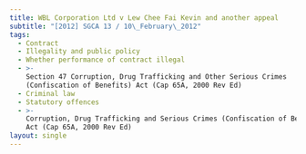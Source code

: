 ```yaml
---
title: WBL Corporation Ltd v Lew Chee Fai Kevin and another appeal
subtitle: "[2012] SGCA 13 / 10\_February\_2012"
tags:
  - Contract
  - Illegality and public policy
  - Whether performance of contract illegal
  - >-
    Section 47 Corruption, Drug Trafficking and Other Serious Crimes
    (Confiscation of Benefits) Act (Cap 65A, 2000 Rev Ed)
  - Criminal law
  - Statutory offences
  - >-
    Corruption, Drug Trafficking and Serious Crimes (Confiscation of Benefits)
    Act (Cap 65A, 2000 Rev Ed)
layout: single
---
```


